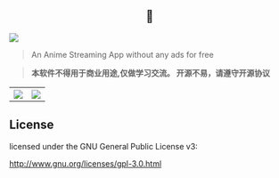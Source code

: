 <h2 align='center'>🍡</h2>

[![](https://img.shields.io/github/downloads/upvorg/cdn/total?color=%233DDC84&logo=android&logoColor=%23fff&style=for-the-badge)](https://github.com/upvorg/cdn/releases)

> An Anime Streaming App without any ads for free  

> **本软件不得用于商业用途,仅做学习交流。 开源不易，请遵守开源协议**  

<table>
  <th><image src='https://github.com/upvorg/upv/raw/enime/screenshort/Home.jpg' /></th>
  <th><image src='https://github.com/upvorg/upv/raw/enime/screenshort/Popular.jpg' /></th>
</table>

## License

licensed under the GNU General Public License v3:

http://www.gnu.org/licenses/gpl-3.0.html
